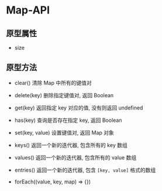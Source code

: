 # Map-API

## 原型属性

- size

## 原型方法

- clear()
  清除 Map 中所有的键值对

- delete(key)
  删除指定键值对, 返回 Boolean

- get(key)
  返回指定 key 对应的值, 没有则返回 undefined

- has(key)
  查询是否存在指定 key, 返回 Boolean

- set(key, value)
  设置键值对, 返回 Map 对象

- keys()
  返回一个新的迭代器, 包含所有的 key 数组

- values()
  返回一个新的迭代器, 包含所有的 value 数组

- entries()
  返回一个新的迭代器, 包含 `[key, value]` 格式的数组

- forEach((value, key, map) => {})



